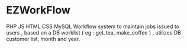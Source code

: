 # EZWorkFlow
PHP JS HTML CSS MySQL
Workflow system to maintain jobs issued to users , 
based on a DB worklist ( eg : get_tea, make_coffee ) ,
utilizes DB customer list, month and year.
